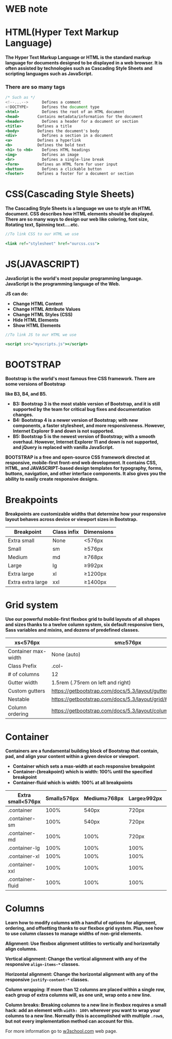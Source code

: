 # WEB note

# **HTML(Hyper Text Markup Language)**

**The Hyper Text Markup Language or HTML is the standard markup language for documents designed to be displayed in a web browser. It is often assisted by technologies such as Cascading Style Sheets and scripting languages such as JavaScript.**

### **There are so many tags**

```jsx
/* Such as */
<!--...-->  	Defines a comment
<!DOCTYPE>  	Defines the document type
<html>      	Defines the root of an HTML document
<head>	      Contains metadata/information for the document
<header>    	Defines a header for a document or section
<title>       Defines a title
<body>	      Defines the document's body
<div>	        Defines a section in a document
<a>	          Defines a hyperlink
<b>	          Defines the bold text
<h1> to <h6>	Defines HTML headings
<img>	        Defines an image
<br>	        Defines a single-line break
<form>	      Defines an HTML form for user input
<button>	    Defines a clickable button
<footer>  	  Defines a footer for a document or section
```

# **CSS(Cascading Style Sheets)**

**The Cascading Style Sheets is a language we use to style an HTML  document. CSS describes how HTML elements should be displayed. There are so many ways to design our web like coloring, font size, Rotating text, Spinning text….etc.**

```jsx
//To link CSS to our HTML we use
 
<link ref="stylesheet" href="ourcss.css">
```

# JS(**JAVASCRIPT)**

**JavaScript is the world's most popular programming language. JavaScript is the programming language of the Web.** 

**JS can do:**

- **Change HTML Content**
- **Change HTML Attribute Values**
- **Change HTML Styles (CSS)**
- **Hide HTML Elements**
- **Show HTML Elements**

```jsx
//To link JS to our HTML we use

<script src="myscripts.js"></script>
```

# BOOTSTRAP

**Bootstrap is the world's most famous free CSS framework. There are some versions of Bootstrap**

**like B3, B4, and B5.**

- **B3: Bootstrap 3 is the most stable version of Bootstrap, and it is still supported by the team for critical bug fixes and documentation changes.**
- **B4: Bootstrap 4 is a newer version of Bootstrap; with new components, a faster stylesheet, and more responsiveness. However, Internet Explorer 9 and down is not supported.**
- **B5: Bootstrap 5 is the newest version of Bootstrap; with a smooth overhaul. However, Internet Explorer 11 and down is not supported, and jQuery is replaced with vanilla JavaScript.**

**BOOTSTRAP is a free and open-source CSS framework directed at responsive, mobile-first front-end web development. It contains CSS, HTML, and JAVASCRIPT-based design templates for typography, forms, buttons, navigation, and other interface components. It also gives you the ability to easily create responsive designs.**

# **Breakpoints**

**Breakpoints are customizable widths that determine how your responsive layout behaves across device or viewport sizes in Bootstrap.**

| Breakpoint | Class infix | Dimensions |
| --- | --- | --- |
| Extra small | None | <576px |
| Small | sm | ≥576px |
| Medium | md | ≥768px |
| Large | lg | ≥992px |
| Extra large | xl | ≥1200px |
| Extra extra large | xxl | ≥1400px |

# ****Grid system****

**Use our powerful mobile-first flexbox grid to build layouts of all shapes and sizes thanks to a twelve column system, six default responsive tiers, Sass variables and mixins, and dozens of predefined classes.**

| xs<576px | sm≥576px | md≥768px | lg≥992px | xl≥1200px | xxl≥1400px |
| --- | --- | --- | --- | --- | --- |
| Container max-width | None (auto) | 540px | 720px | 960px | 1140px |
| Class Prefix | .col- | .col-sm- | .col-md- | .col-lg- | .col-xl- |
| # of columns | 12 |  |  |  |  |
| Gutter width | 1.5rem (.75rem on left and right) |  |  |  |  |
| Custom gutters | https://getbootstrap.com/docs/5.3/layout/gutters/ |  |  |  |  |
| Nestable | https://getbootstrap.com/docs/5.3/layout/grid/#nesting |  |  |  |  |
| Column ordering | https://getbootstrap.com/docs/5.3/layout/columns/#reordering |  |  |  |  |

# Container

**Containers are a fundamental building block of Bootstrap that contain, pad, and align your content within a given device or viewport.**

- **Container  which sets a max-width at each responsive breakpoint**
- **Container-{breakpoint}  which is width: 100% until the specified breakpoint**
- **Container-fluid  which is width: 100% at all breakpoints**

| Extra small<576px | Small≥576px | Medium≥768px | Large≥992px | X-Large≥1200px | XX-Large≥1400px |
| --- | --- | --- | --- | --- | --- |
| .container | 100% | 540px | 720px | 960px | 1140px |
| .container-sm | 100% | 540px | 720px | 960px | 1140px |
| .container-md | 100% | 100% | 720px | 960px | 1140px |
| .container-lg | 100% | 100% | 100% | 960px | 1140px |
| .container-xl | 100% | 100% | 100% | 100% | 1140px |
| .container-xxl | 100% | 100% | 100% | 100% | 100% |
| .container-fluid | 100% | 100% | 100% | 100% | 100% |

# Columns

**Learn how to modify columns with a handful of options for alignment, ordering, and offsetting thanks to our flexbox grid system. Plus, see how to use column classes to manage widths of non-grid elements.**

**Alignment: Use flexbox alignment utilities to vertically and horizontally align columns.**

**Vertical alignment: Change the vertical alignment with any of the responsive `align-items-*` classes.**

**Horizontal alignment: Change the horizontal alignment with any of the responsive `justify-content-*` classes.**

**Column wrapping: If more than 12 columns are placed within a single row, each group of extra columns will, as one unit, wrap onto a new line.**

**Column breaks: Breaking columns to a new line in flexbox requires a small hack: add an element with `width: 100%` wherever you want to wrap your columns to a new line. Normally this is accomplished with multiple `.row`s, but not every implementation method can account for this.**

For more information go to [w3school.com](w3school) web page.
